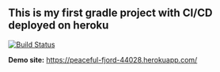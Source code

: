 ## **This is my first gradle project with CI/CD deployed on heroku** ##

[![Build Status](https://app.travis-ci.com/hasangokce45/odev3.svg?branch=main)](https://app.travis-ci.com/hasangokce45/odev3)

**Demo site:** https://peaceful-fjord-44028.herokuapp.com/
